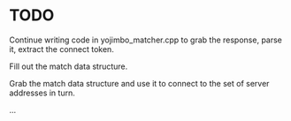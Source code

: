 # TODO

Continue writing code in yojimbo_matcher.cpp to grab the response, parse it, extract the connect token.

Fill out the match data structure.

Grab the match data structure and use it to connect to the set of server addresses in turn.

...
